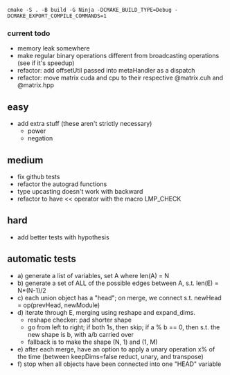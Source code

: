 `cmake -S . -B build -G Ninja -DCMAKE_BUILD_TYPE=Debug -DCMAKE_EXPORT_COMPILE_COMMANDS=1`

### current todo

<!-- - benchmark the backward functions -->
<!-- - make the context be saved from forward execution -->
<!-- - refactor the binary broadcasting backward bit -->

<!-- - TODO: isn't context just grad.data()??????? -->
<!-- - add CPU implementations with OMP -->

- memory leak somewhere
- make regular binary operations different from broadcasting operations (see if it's speedup)
- refactor: add offsetUtil passed into metaHandler as a dispatch
- refactor: move matrix cuda and cpu to their respective @matrix.cuh and @matrix.hpp

## easy

- add extra stuff (these aren't strictly necessary)
  - power
  - negation

## medium

- fix github tests
- refactor the autograd functions
- type upcasting doesn't work with backward
- refactor to have << operator with the macro LMP_CHECK

## hard

- add better tests with hypothesis

## automatic tests

- a) generate a list of variables, set A where len(A) = N
- b) generate a set of ALL of the possible edges between A, s.t. len(E) = N\*(N-1)/2
- c) each union object has a "head"; on merge, we connect s.t. newHead = op(prevHead, newModule)
- d) iterate through E, merging using reshape and expand_dims.
  - reshape checker: pad shorter shape
  - go from left to right; if both 1s, then skip; if a % b == 0, then s.t. the new shape is b, with a/b carried over
  - fallback is to make the shape (N, 1) and (1, M)
- e) after each merge, have an option to apply a unary operation x% of the time (between keepDims=false reduct, unary, and transpose)
- f) stop when all objects have been connected into one "HEAD" variable
